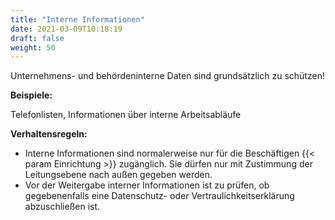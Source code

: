 ```yaml
---
title: "Interne Informationen"
date: 2021-03-09T10:18:19
draft: false
weight: 50
---
```

Unternehmens- und behördeninterne Daten sind grundsätzlich zu schützen!

**Beispiele:**

Telefonlisten, Informationen über interne Arbeitsabläufe

**Verhaltensregeln:**

- Interne Informationen sind normalerweise nur für die Beschäftigen {{< param Einrichtung >}} zugänglich. Sie dürfen nur mit Zustimmung der Leitungsebene nach außen gegeben werden.
- Vor der Weitergabe interner Informationen ist zu prüfen, ob gegebenenfalls eine Datenschutz- oder Vertraulichkeitserklärung abzuschließen ist.